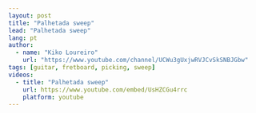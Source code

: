 ```yaml
---
layout: post
title: "Palhetada sweep"
lead: "Palhetada sweep"
lang: pt
author:
  - name: "Kiko Loureiro"
    url: "https://www.youtube.com/channel/UCWu3gUxjwRVJCvSkSNBJGbw"
tags: [guitar, fretboard, picking, sweep]
videos:
  - title: "Palhetada sweep"
    url: https://www.youtube.com/embed/UsHZCGu4rrc
    platform: youtube
---
```


